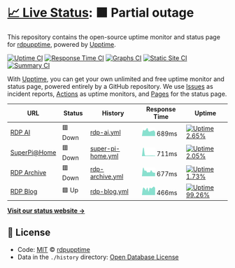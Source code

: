 # [📈 Live Status](https://rdpupptime.github.io/upptime): <!--live status--> **🟧 Partial outage**

This repository contains the open-source uptime monitor and status page for [rdpupptime](https://rdpupptime.github.io/upptime), powered by [Upptime](https://github.com/upptime/upptime).

[![Uptime CI](https://github.com/koj-co/upptime/workflows/Uptime%20CI/badge.svg)](https://github.com/koj-co/upptime/actions?query=workflow%3A%22Uptime+CI%22)
[![Response Time CI](https://github.com/koj-co/upptime/workflows/Response%20Time%20CI/badge.svg)](https://github.com/koj-co/upptime/actions?query=workflow%3A%22Response+Time+CI%22)
[![Graphs CI](https://github.com/koj-co/upptime/workflows/Graphs%20CI/badge.svg)](https://github.com/koj-co/upptime/actions?query=workflow%3A%22Graphs+CI%22)
[![Static Site CI](https://github.com/koj-co/upptime/workflows/Static%20Site%20CI/badge.svg)](https://github.com/koj-co/upptime/actions?query=workflow%3A%22Static+Site+CI%22)
[![Summary CI](https://github.com/koj-co/upptime/workflows/Summary%20CI/badge.svg)](https://github.com/koj-co/upptime/actions?query=workflow%3A%22Summary+CI%22)

With [Upptime](https://upptime.js.org), you can get your own unlimited and free uptime monitor and status page, powered entirely by a GitHub repository. We use [Issues](https://github.com/rdpupptime/upptime/issues) as incident reports, [Actions](https://github.com/rdpupptime/upptime/actions) as uptime monitors, and [Pages](https://rdpupptime.github.io/upptime) for the status page.

<!--start: status pages-->
<!-- This summary is generated by Upptime (https://github.com/upptime/upptime) -->
<!-- Do not edit this manually, your changes will be overwritten -->

| URL                                          | Status  | History                                                                                             | Response Time                                                                      | Uptime                                                                                                                                                                                                                         |
| -------------------------------------------- | ------- | --------------------------------------------------------------------------------------------------- | ---------------------------------------------------------------------------------- | ------------------------------------------------------------------------------------------------------------------------------------------------------------------------------------------------------------------------------ |
| [RDP AI](https://rdpai.utools.club)          | 🟥 Down | [rdp-ai.yml](https://github.com/rdpupptime/upptime/commits/master/history/rdp-ai.yml)               | <img alt="Response time graph" src="./graphs/rdp-ai.png" height="20"> 689ms        | [![Uptime 2.65%](https://img.shields.io/endpoint?url=https%3A%2F%2Fraw.githubusercontent.com%2Frdpupptime%2Fupptime%2Fmaster%2Fapi%2Frdp-ai%2Fuptime.json)](https://rdpupptime.github.io/upptime/history/rdp-ai)               |
| [SuperPi@Home](https://piathome.utools.club) | 🟥 Down | [super-pi-home.yml](https://github.com/rdpupptime/upptime/commits/master/history/super-pi-home.yml) | <img alt="Response time graph" src="./graphs/super-pi-home.png" height="20"> 711ms | [![Uptime 2.05%](https://img.shields.io/endpoint?url=https%3A%2F%2Fraw.githubusercontent.com%2Frdpupptime%2Fupptime%2Fmaster%2Fapi%2Fsuper-pi-home%2Fuptime.json)](https://rdpupptime.github.io/upptime/history/super-pi-home) |
| [RDP Archive](https://archive.utools.club)   | 🟥 Down | [rdp-archive.yml](https://github.com/rdpupptime/upptime/commits/master/history/rdp-archive.yml)     | <img alt="Response time graph" src="./graphs/rdp-archive.png" height="20"> 677ms   | [![Uptime 1.73%](https://img.shields.io/endpoint?url=https%3A%2F%2Fraw.githubusercontent.com%2Frdpupptime%2Fupptime%2Fmaster%2Fapi%2Frdp-archive%2Fuptime.json)](https://rdpupptime.github.io/upptime/history/rdp-archive)     |
| [RDP Blog](https://blog.rdpstudio.top)       | 🟩 Up   | [rdp-blog.yml](https://github.com/rdpupptime/upptime/commits/master/history/rdp-blog.yml)           | <img alt="Response time graph" src="./graphs/rdp-blog.png" height="20"> 466ms      | [![Uptime 99.26%](https://img.shields.io/endpoint?url=https%3A%2F%2Fraw.githubusercontent.com%2Frdpupptime%2Fupptime%2Fmaster%2Fapi%2Frdp-blog%2Fuptime.json)](https://rdpupptime.github.io/upptime/history/rdp-blog)          |

<!--end: status pages-->

[**Visit our status website →**](https://rdpupptime.github.io/upptime)

## 📄 License

- Code: [MIT](./LICENSE) © [rdpupptime](https://rdpupptime.github.io/upptime)
- Data in the `./history` directory: [Open Database License](https://opendatacommons.org/licenses/odbl/1-0/)
